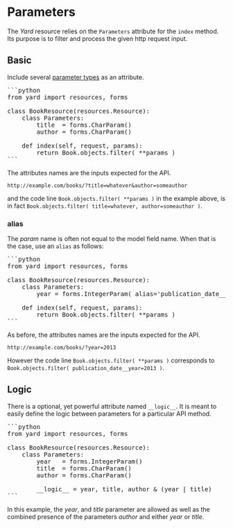 # Parameters

The *Yard* resource relies on the `Parameters` attribute for the `index` method. Its purpose is to filter and process the given http request input.


## Basic

Include several [parameter types](params.md) as an attribute.

<pre>
```python
from yard import resources, forms    
    
class BookResource(resources.Resource):
    class Parameters:
        title  = forms.CharParam()
        author = forms.CharParam()

    def index(self, request, params):
        return Book.objects.filter( **params )
```
</pre>

The attributes names are the inputs expected for the API.

	http://example.com/books/?title=whatever&author=someauthor
	
and the code line `Book.objects.filter( **params )` in the example above, is in fact `Book.objects.filter( title=whatever, author=someauthor )`.

### alias
	
The *param* name is often not equal to the model field name. When that is the case, use an `alias` as follows:

<pre>
```python
from yard import resources, forms    
    
class BookResource(resources.Resource):
    class Parameters:
        year = forms.IntegerParam( alias='publication_date__year' )

    def index(self, request, params):
        return Book.objects.filter( **params )
```
</pre>

As before, the attributes names are the inputs expected for the API.

	http://example.com/books/?year=2013

However the code line `Book.objects.filter( **params )` corresponds to `Book.objects.filter( publication_date__year=2013 )`.


## Logic

There is a optional, yet powerful attribute named `__logic__`. It is meant to easily define the logic between parameters for a particular API method.

<pre>
```python
from yard import resources, forms    

class BookResource(resources.Resource):
    class Parameters:
        year   = forms.IntegerParam()
        title  = forms.CharParam()
        author = forms.CharParam()

        __logic__ = year, title, author & (year | title)
```
</pre>

In this example, the *year*, and *title* parameter are allowed as well as the combined presence of the parameters *author* and either *year* or *title*.

